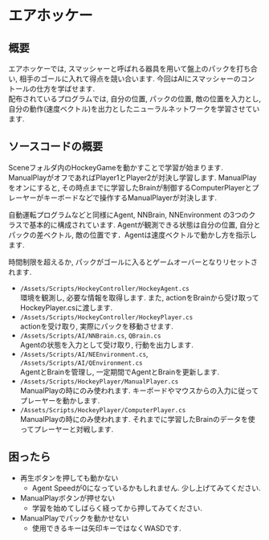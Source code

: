 # エアホッケー

## 概要
エアホッケーでは, スマッシャーと呼ばれる器具を用いて盤上のパックを打ち合い, 相手のゴールに入れて得点を競い合います. 今回はAIにスマッシャーのコントールの仕方を学ばせます. \
配布されているプログラムでは, 自分の位置, パックの位置, 敵の位置を入力とし, 自分の動作(速度ベクトル)を出力としたニューラルネットワークを学習させています.

## ソースコードの概要
Sceneフォルダ内のHockeyGameを動かすことで学習が始まります. ManualPlayがオフであればPlayer1とPlayer2が対決し学習します. ManualPlayをオンにすると, その時点までに学習したBrainが制御するComputerPlayerとプレーヤーがキーボードなどで操作するManualPlayerが対決します.

自動運転プログラムなどと同様にAgent, NNBrain, NNEnvironment の3つのクラスで基本的に構成されています. Agentが観測できる状態は自分の位置, 自分とパックの差ベクトル, 敵の位置です．Agentは速度ベクトルで動かし方を指示します. 

時間制限を超えるか, パックがゴールに入るとゲームオーバーとなりリセットされます. 

- `/Assets/Scripts/HockeyController/HockeyAgent.cs` \
  環境を観測し, 必要な情報を取得します. また, actionをBrainから受け取ってHockeyPlayer.csに渡します.
- `/Assets/Scripts/HockeyController/HockeyPlayer.cs`\
actionを受け取り, 実際にパックを移動させます.
- `/Assets/Scripts/AI/NNBrain.cs`, `QBrain.cs`\
Agentの状態を入力として受け取り, 行動を出力します. 
- `/Assets/Scripts/AI/NEEnvironment.cs`, `/Assets/Scripts/AI/QEnvironment.cs`\
AgentとBrainを管理し, 一定期間でAgentとBrainを更新します.
- `/Assets/Scripts/HockeyPlayer/ManualPlayer.cs`\
ManualPlayの時にのみ使われます. キーボードやマウスからの入力に従ってプレーヤーを動かします.
- `/Assets/Scripts/HockeyPlayer/ComputerPlayer.cs`\
ManualPlayの時にのみ使われます. それまでに学習したBrainのデータを使ってプレーヤーと対戦します.

## 困ったら
- 再生ボタンを押しても動かない
  - Agent Speedが0になっているかもしれません. 少し上げてみてください.
- ManualPlayボタンが押せない
  - 学習を始めてしばらく経ってから押してみてください.
- ManualPlayでパックを動かせない
  - 使用できるキーは矢印キーではなくWASDです.